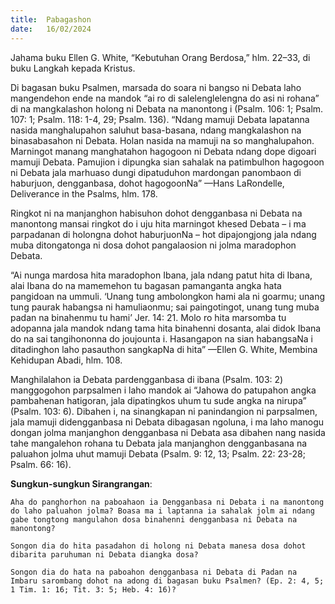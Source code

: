 ```yaml
---
title:  Pabagashon
date:   16/02/2024
---
```


Jahama buku Ellen G. White, “Kebutuhan Orang Berdosa,” hlm. 22–33, di buku Langkah kepada Kristus.

Di bagasan buku Psalmen, marsada do soara ni bangso ni Debata laho mangendehon ende na mandok “ai ro di salelenglelengna do asi ni rohana” di na mangkalashon holong ni Debata na manontong i (Psalm. 106: 1; Psalm. 107: 1; Psalm. 118: 1-4, 29; Psalm. 136). “Ndang mamuji Debata lapatanna nasida manghalupahon saluhut basa-basana, ndang mangkalashon na binasabasahon ni Debata. Holan nasida na mamuji na so manghalupahon. Marningot manang manghatahon hagogoon ni Debata ndang dope digoari mamuji Debata. Pamujion i dipungka sian sahalak na patimbulhon hagogoon ni Debata jala marhuaso dungi dipatuduhon mardongan panombaon di haburjuon, dengganbasa, dohot hagogoonNa” —Hans LaRondelle, Deliverance in the Psalms, hlm. 178.

Ringkot ni na manjanghon habisuhon dohot dengganbasa ni Debata na manontong mansai ringkot do i uju hita marningot khesed  Debata – i ma parpadanan di holongna dohot haburjuonNa – hot dipajongjong jala ndang muba ditongatonga ni dosa dohot pangalaosion ni jolma maradophon Debata.

“Ai nunga mardosa hita maradophon Ibana, jala ndang patut hita di Ibana, alai Ibana do na mamemehon tu bagasan pamanganta angka hata pangidoan na ummuli. ‘Unang tung ambolongkon hami ala ni goarmu; unang tung paurak habangsa ni hamuliaonmu; sai paingotingot, unang tung muba padan na binahenmu tu hami’ Jer. 14: 21. Molo ro hita marsomba tu adopanna jala mandok ndang tama hita binahenni dosanta, alai didok Ibana do na sai tangihononna do joujounta i. Hasangapon na sian habangsaNa i ditadinghon laho pasauthon sangkapNa di hita” —Ellen G. White, Membina Kehidupan Abadi, hlm. 108.

Manghilalahon ia Debata pardengganbasa di ibana (Psalm. 103: 2) manggogohon parpsalmen i laho mandok ai “Jahowa do patupahon angka pambahenan hatigoran, jala dipatingkos uhum tu sude angka na nirupa” (Psalm. 103: 6). Dibahen i, na sinangkapan ni panindangion ni parpsalmen, jala mamuji didengganbasa ni Debata dibagasan ngoluna, i ma laho manogu dongan jolma manjanghon dengganbasa ni Debata asa dibahen nang nasida tahe mangalehon rohana tu Debata jala manjanghon dengganbasana na paluahon jolma uhut mamuji Debata (Psalm. 9: 12, 13; Psalm. 22: 23-28; Psalm. 66: 16).

**Sungkun-sungkun Sirangrangan**:

`Aha do panghorhon na paboahaon ia Dengganbasa ni Debata i na manontong do laho paluahon jolma? Boasa ma i laptanna ia sahalak jolm ai ndang gabe tongtong mangulahon dosa binahenni dengganbasa ni Debata na manontong?`

`Songon dia do hita pasadahon di holong ni Debata manesa dosa dohot dibarita paruhuman ni Debata diangka dosa?`

`Songon dia do hata na paboahon dengganbasa ni Debata di Padan na Imbaru sarombang dohot na adong di bagasan buku Psalmen? (Ep. 2: 4, 5; 1 Tim. 1: 16; Tit. 3: 5; Heb. 4: 16)?`